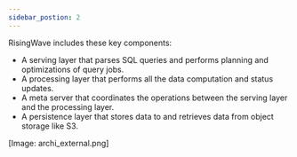 ```yaml
---
sidebar_postion: 2
---
```



RisingWave includes these key components:

* A serving layer that parses SQL queries and performs planning and optimizations of query jobs.
* A processing layer that performs all the data computation and status updates.
* A meta server that coordinates the operations between the serving layer and the processing layer.
* A persistence layer that stores data to and retrieves data from object storage like S3.

[Image: archi_external.png]
